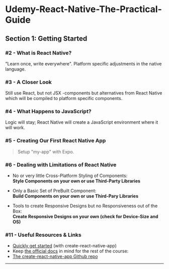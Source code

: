 # Udemy-React-Native-The-Practical-Guide

## Section 1: Getting Started

### #2 - What is React Native?

"Learn once, write everywhere". Platform specific adjustments in the native language.

### #3 - A Closer Look

Still use React, but not JSX -components but alternatives from React Native which will be compiled to platform specific components.

### #4 - What Happens to JavaScript?

Logic will stay; React Native will create a JavaScript environment where it will work.

### #5 - Creating Our First React Native App

> Setup "my-app" with Expo.

### #6 - Dealing with Limitations of React Native

- No or very little Cross-Platform Styling of Components:  
**Style Components on your own or use Third-Party Libraries**

- Only a Basic Set of PreBuilt Component:  
**Build Components on your own or use Third-Pary Libraries**

- Tools to create Responsive Designs but no Responsiveness out of the Box:  
**Create Responsive Designs on your own (check for Device-Size and OS)**

### #11 - Useful Resources & Links

- [Quickly get started](https://facebook.github.io/react-native/docs/getting-started.html) (with create-react-native-app)
- Keep [the official docs](https://facebook.github.io/react-native/docs/tutorial.html) in mind for the rest of the course:
- [The create-react-native-app Github repo](https://github.com/react-community/create-react-native-app)
---